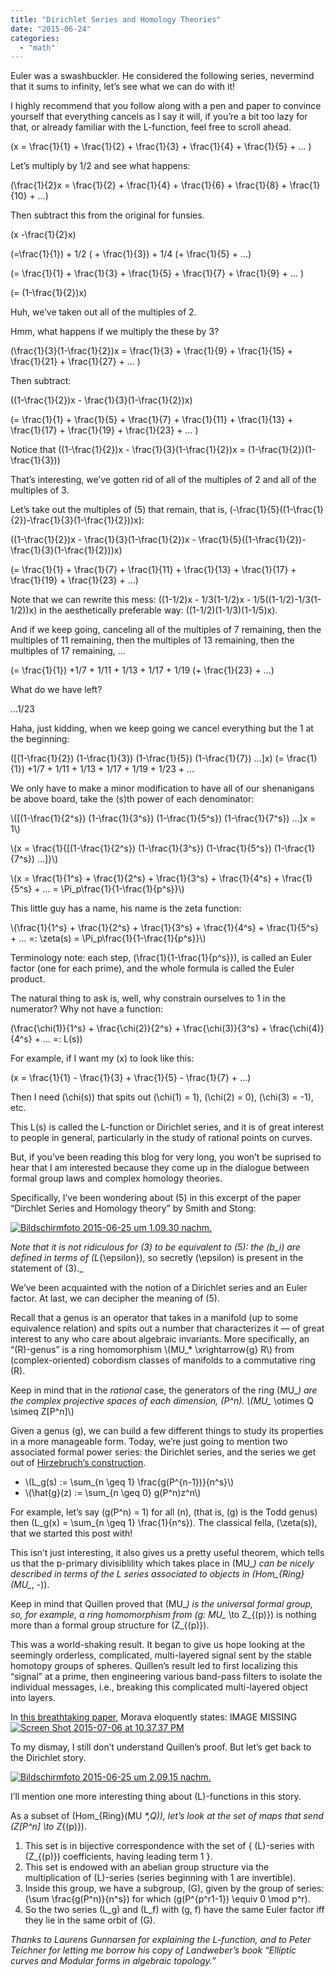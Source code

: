 ```yaml
---
title: "Dirichlet Series and Homology Theories"
date: "2015-06-24"
categories: 
  - "math"
---
```


Euler was a swashbuckler. He considered the following series, nevermind that it sums to infinity, let’s see what we can do with it!

I highly recommend that you follow along with a pen and paper to convince yourself that everything cancels as I say it will, if you’re a bit too lazy for that, or already familiar with the L-function, feel free to scroll ahead.

\(x = \frac{1}{1} + \frac{1}{2} + \frac{1}{3} + \frac{1}{4} + \frac{1}{5} + … \)

Let’s multiply by 1/2 and see what happens:

\(\frac{1}{2}x = \frac{1}{2} + \frac{1}{4} + \frac{1}{6} + \frac{1}{8} + \frac{1}{10} + …\)

Then subtract this from the original for funsies.

\(x -\frac{1}{2}x\)

\(=\frac{1}{1}\) + 1/2 \( + \frac{1}{3}\) + 1/4 \(+ \frac{1}{5} + …\)

\(= \frac{1}{1} + \frac{1}{3} + \frac{1}{5} + \frac{1}{7} + \frac{1}{9} + … \)

\(= (1-\frac{1}{2})x\)

Huh, we’ve taken out all of the multiples of 2.

Hmm, what happens if we multiply the these by 3?

\(\frac{1}{3}(1-\frac{1}{2})x = \frac{1}{3} + \frac{1}{9} + \frac{1}{15} + \frac{1}{21} + \frac{1}{27} + … \)

Then subtract:

\((1-\frac{1}{2})x - \frac{1}{3}(1-\frac{1}{2})x\)

\(= \frac{1}{1} + \frac{1}{5} + \frac{1}{7} + \frac{1}{11} + \frac{1}{13} + \frac{1}{17} + \frac{1}{19} + \frac{1}{23} + … \)

Notice that \((1-\frac{1}{2})x - \frac{1}{3}(1-\frac{1}{2})x = (1-\frac{1}{2})(1-\frac{1}{3})\)

That’s interesting, we’ve gotten rid of all of the multiples of 2 and all of the multiples of 3.

Let’s take out the multiples of \(5\) that remain, that is, \(-\frac{1}{5}((1-\frac{1}{2})-\frac{1}{3}(1-\frac{1}{2}))x\):

\((1-\frac{1}{2})x - \frac{1}{3}(1-\frac{1}{2})x - \frac{1}{5}((1-\frac{1}{2})-\frac{1}{3}(1-\frac{1}{2}))x\)

\(= \frac{1}{1} + \frac{1}{7} + \frac{1}{11} + \frac{1}{13} + \frac{1}{17} + \frac{1}{19} + \frac{1}{23} + …\)

Note that we can rewrite this mess: \((1-1/2)x - 1/3(1-1/2)x - 1/5((1-1/2)-1/3(1-1/2))x\) in the aesthetically preferable way: \((1-1/2)(1-1/3)(1-1/5)x\).

And if we keep going, canceling all of the multiples of 7 remaining, then the multiples of 11 remaining, then the multiples of 13 remaining, then the multiples of 17 remaining, …

\(= \frac{1}{1}\) +1/7 + 1/11 + 1/13 + 1/17 + 1/19 \(+ \frac{1}{23} + …\)

What do we have left?

…1/23

Haha, just kidding, when we keep going we cancel everything but the 1 at the beginning:

\([(1-\frac{1}{2}) (1-\frac{1}{3}) (1-\frac{1}{5}) (1-\frac{1}{7}) …]x\) \(= \frac{1}{1}\) +1/7 + 1/11 + 1/13 + 1/17 + 1/19 + 1/23 + …

We only have to make a minor modification to have all of our shenanigans be above board, take the \(s\)th power of each denominator:

\\([(1-\frac{1}{2^s}) (1-\frac{1}{3^s}) (1-\frac{1}{5^s}) (1-\frac{1}{7^s}) …]x = 1\\)

\\(x = \frac{1}{[(1-\frac{1}{2^s}) (1-\frac{1}{3^s}) (1-\frac{1}{5^s}) (1-\frac{1}{7^s}) …]}\\)

\\(x = \frac{1}{1^s} + \frac{1}{2^s} + \frac{1}{3^s} + \frac{1}{4^s} + \frac{1}{5^s} + … = \Pi_p\frac{1}{1-\frac{1}{p^s}}\\)

This little guy has a name, his name is the zeta function:

\\(\frac{1}{1^s} + \frac{1}{2^s} + \frac{1}{3^s} + \frac{1}{4^s} + \frac{1}{5^s} + … =: \zeta(s) = \Pi_p\frac{1}{1-\frac{1}{p^s}}\\)

Terminology note: each step, \(\frac{1}{1-\frac{1}{p^s}}\), is called an Euler factor (one for each prime), and the whole formula is called the Euler product.

The natural thing to ask is, well, why constrain ourselves to 1 in the numerator? Why not have a function:

\(\frac{\chi(1)}{1^s} + \frac{\chi(2)}{2^s} + \frac{\chi(3)}{3^s} + \frac{\chi(4)}{4^s} + … =: L(s)\)

For example, if I want my \(x\) to look like this:

\(x = \frac{1}{1} - \frac{1}{3} + \frac{1}{5} - \frac{1}{7} + …\)

Then I need \(\chi(s)\) that spits out \(\chi(1) = 1\), \(\chi(2) = 0\), \(\chi(3) = -1\), etc.

This L(s) is called the L-function or Dirichlet series, and it is of great interest to people in general, particularly in the study of rational points on curves.

But, if you’ve been reading this blog for very long, you won’t be suprised to hear that I am interested because they come up in the dialogue between formal group laws and complex homology theories.

Specifically, I’ve been wondering about (5) in this excerpt of the paper “Dirchlet Series and Homology theory” by Smith and Stong:

[![Bildschirmfoto 2015-06-25 um 1.09.30 nachm.](/wp-content/uploads/2015/06/Bildschirmfoto-2015-06-25-um-1.09.30-nachm..png)](/wp-content/uploads/2015/06/Bildschirmfoto-2015-06-25-um-1.09.30-nachm..png)

_Note that it is not ridiculous for (3) to be equivalent to (5): the \(b_i\) are defined in terms of \(L_{\epsilon}\), so secretly \(\epsilon\) is present in the statement of (3)._

We’ve been acquainted with the notion of a Dirichlet series and an Euler factor. At last, we can decipher the meaning of (5).

Recall that a genus is an operator that takes in a manifold (up to some equivalence relation) and spits out a number that characterizes it — of great interest to any who care about algebraic invariants. More specifically, an “\(R\)-genus” is a ring homomorphism \\(MU_* \xrightarrow{g} R\\) from (complex-oriented) cobordism classes of manifolds to a commutative ring \(R\).

Keep in mind that in the _rational_ case, the generators of the ring \(MU_*\) are the complex projective spaces of each dimension, \(P^n\). \\(MU_* \otimes Q \simeq Z[P^n]\\)

Given a genus \(g\), we can build a few different things to study its properties in a more manageable form. Today, we’re just going to mention two associated formal power series: the Dirichlet series, and the series we get out of [Hirzebruch’s construction](http://www.map.mpim-bonn.mpg.de/Formal_group_laws_and_genera#Hirzebruch_genera).

- \\(L_g(s) := \sum_{n \geq 1} \frac{g(P^{n-1})}{n^s}\\)
- \\(\hat{g}(z) := \sum_{n \geq 0} g(P^n)z^n\\)

For example, let’s say \(g(P^n) = 1\) for all \(n\), (that is, \(g\) is the Todd genus) then \(L_g(x) = \sum_{n \geq 1} \frac{1}{n^s}\). The classical fella, \(\zeta(s)\), that we started this post with!

This isn’t just interesting, it also gives us a pretty useful theorem, which tells us that the p-primary divisiblility which takes place in \(MU_*\) can be nicely described in terms of the L series associated to objects in \(Hom_{Ring}(MU_*, -)\).

Keep in mind that Quillen proved that \(MU_*\) is the universal formal group, so, for example, a ring homomorphism from \(g: MU_* \to Z_{(p)}\) is nothing more than a formal group structure for \(Z_{(p)}\).

This was a world-shaking result. It began to give us hope looking at the seemingly orderless, complicated, multi-layered signal sent by the stable homotopy groups of spheres. Quillen’s result led to first localizing this “signal” at a prime, then engineering various band-pass filters to isolate the individual messages, i.e., breaking this complicated multi-layered object into layers.

In [this breathtaking paper](http://arxiv.org/pdf/0707.3216v1.pdf), Morava eloquently states: IMAGE MISSING [![Screen Shot 2015-07-06 at 10.37.37 PM](/wp-content/uploads/2015/06/Screen-Shot-2015-07-06-at-10.37.37-PM.png)](/wp-content/uploads/2015/06/Screen-Shot-2015-07-06-at-10.37.37-PM.png)

To my dismay, I still don’t understand Quillen’s proof. But let’s get back to the Dirichlet story.

[![Bildschirmfoto 2015-06-25 um 2.09.15 nachm.](/wp-content/uploads/2015/06/Bildschirmfoto-2015-06-25-um-2.09.15-nachm..png)](/wp-content/uploads/2015/06/Bildschirmfoto-2015-06-25-um-2.09.15-nachm..png)

I’ll mention one more interesting thing about \(L\)-functions in this story.

As a subset of \(Hom_{Ring}(MU _*,Q)\), let’s look at the set of maps that send \(Z[P^n] \to Z_{(p)}\).

1. This set is in bijective correspondence with the set of { \(L\)-series with \(Z_{(p)}\) coefficients, having leading term 1 }.
2. This set is endowed with an abelian group structure via the multiplication of \(L\)-series (series beginning with 1 are invertible).
3. Inside this group, we have a subgroup, \(G\), given by the group of series:\(\sum \frac{g(P^n)}{n^s}\) for which \(g(P^{p^r1-1}) \equiv 0 \mod p^r\).
4. So the two series \(L_g\) and \(L_f\) with \(g, f\) have the same Euler factor iff they lie in the same orbit of \(G\).

_Thanks to Laurens Gunnarsen for explaining the L-function, and to Peter Teichner for letting me borrow his copy of Landweber’s book “Elliptic curves and Modular forms in algebraic topology.”_
